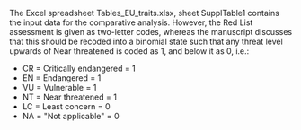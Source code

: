 The Excel spreadsheet Tables\_EU\_traits.xlsx, sheet SupplTable1
contains the input data for the comparative analysis. However, the
Red List assessment is given as two-letter codes, whereas the 
manuscript discusses that this should be recoded into a binomial
state such that any threat level upwards of Near threatened is 
coded as 1, and below it as 0, i.e.:

- CR = Critically endangered = 1
- EN = Endangered = 1
- VU = Vulnerable = 1
- NT = Near threatened = 1
- LC = Least concern = 0
- NA = "Not applicable" = 0